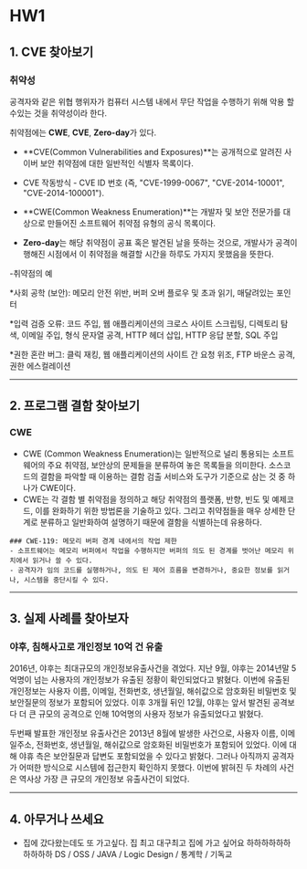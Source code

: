 # HW1

## 1. CVE 찾아보기 
  
  ### 취약성
   공격자와 같은 위협 행위자가 컴퓨터 시스템 내에서 무단 작업을 수행하기 위해 악용 할 수있는 것을 취약성이라 한다.

  취약점에는 **CWE**, **CVE**, **Zero-day**가 있다. 

  * **CVE(Common Vulnerabilities and Exposures)**는 공개적으로 알려진 사이버 보안 취약점에 대한 일반적인 식별자 목록이다.
   - CVE 작동방식 - CVE ID 번호 (즉, "CVE-1999-0067", "CVE-2014-10001", "CVE-2014-100001").

  * **CWE(Common Weakness Enumeration)**는 개발자 및 보안 전문가를 대상으로 만들어진 소프트웨어 취약점 유형의 공식 목록이다. 

  * **Zero-day**는 해당 취약점이 공표 혹은 발견된 날을 뜻하는 것으로, 개발사가 공격이 행해진 시점에서 이 취약점을 해결할 시간을 하루도 가지지 못했음을 뜻한다.  

  -취약점의 예

  *사회 공학 (보안): 메모리 안전 위반, 버퍼 오버 플로우 및 초과 읽기, 매달려있는 포인터

  *입력 검증 오류: 코드 주입, 웹 애플리케이션의 크로스 사이트 스크립팅, 디렉토리 탐색, 이메일 주입, 형식 문자열 공격, HTTP 헤더 삽입, HTTP 응답 분할, SQL 주입

  *권한 혼란 버그: 클릭 재킹, 웹 애플리케이션의 사이트 간 요청 위조, FTP 바운스 공격, 권한 에스컬레이션


---  

## 2. 프로그램 결함 찾아보기

  ### CWE
   - CWE (Common Weakness Enumeration)는  일반적으로 널리 통용되는 소프트웨어의 주요 취약점, 보안상의 문제들을 분류하여 놓은 목록들을 의미한다. 소스코드의 결함을 파악할 때 이용하는 결함 검출 서비스와 도구가 기준으로 삼는 것 중 하나가 CWE이다. 
   - CWE는 각 결함 별 취약점을 정의하고 해당 취약점의 플랫폼, 반향, 빈도 및 예제코드, 이를 완화하기 위한 방법론을 기술하고 있다. 그리고 취약점들을 매우 상세한 단계로 분류하고 일반화하여 설명하기 때문에 결함을 식별하는데 유용하다.

    ### CWE-119: 메모리 버퍼 경계 내에서의 작업 제한
    - 소프트웨어는 메모리 버퍼에서 작업을 수행하지만 버퍼의 의도 된 경계를 벗어난 메모리 위치에서 읽거나 쓸 수 있다.
    - 공격자가 임의 코드를 실행하거나, 의도 된 제어 흐름을 변경하거나, 중요한 정보를 읽거나, 시스템을 중단시킬 수 있다. 
    

---

## 3. 실제 사례를 찾아보자

  ### 야후, 침해사고로 개인정보 10억 건 유출
  2016년, 야후는 최대규모의 개인정보유출사건을 겪었다. 지난 9월, 야후는 2014년말 5억명이 넘는 사용자의 개인정보가 유출된 정황이 확인되었다고 밝혔다. 이번에 유출된 개인정보는 사용자 이름, 이메일, 전화번호, 생년월일, 해쉬값으로 암호화된 비밀번호 및 보안질문의 정보가 포함되어 있었다. 이후 3개월 뒤인 12월, 야후는 앞서 발견된 공격보다 더 큰 규모의 공격으로 인해 10억명의 사용자 정보가 유출되었다고 밝혔다. 
  
  두번째 발표한 개인정보 유출사건은 2013년 8월에 발생한 사건으로, 사용자 이름, 이메일주소, 전화번호, 생년월일, 해쉬값으로 암호화된 비밀번호가 포함되어 있었다. 이에 대해 야휴 측은 보안질문과 답변도 포함되었을 수 있다고 밝혔다. 그러나 아직까지 공격자가 어떠한 방식으로 시스템에 접근한지 확인하지 못했다. 이번에 밝혀진 두 차례의 사건은 역사상 가장 큰 규모의 개인정보 유출사건이 되었다.  


---

## 4. 아무거나 쓰세요
  - 집에 갔다왔는데도 또 가고싶다. 집 최고 대구최고 집에 가고 싶어요 하하하하하하하하하하
  DS / OSS / JAVA / Logic Design / 통계학 / 기독교
